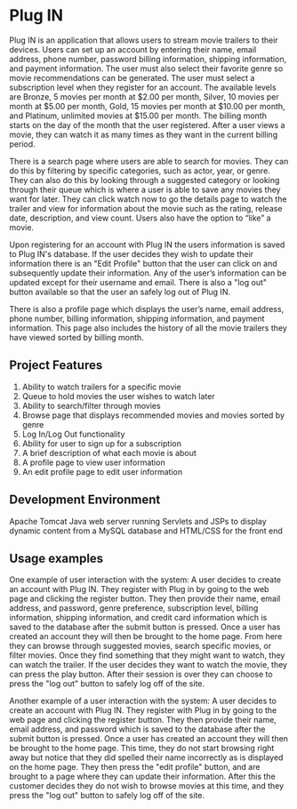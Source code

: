 # Plug IN

Plug IN is an application that allows users to stream movie trailers to their devices. Users can set up an account by entering their name, email address, phone number, password billing information, shipping information, and payment information. The user must also select their favorite genre so movie recommendations can be generated. The user must select a subscription level when they register for an account. The available levels are Bronze, 5 movies per month at $2.00 per month, Silver, 10 movies per month at $5.00 per month, Gold, 15 movies per month at $10.00 per month, and Platinum, unlimited movies at $15.00 per month. The billing month starts on the day of the month that the user registered. After a user views a movie, they can watch it as many times as they want in the current billing period.

There is a search page where users are able to search for movies. They can do this by filtering by specific categories, such as actor, year, or genre. They can also do this by looking through a suggested category or looking through their queue which is where a user is able to save any movies they want for later. They can click watch now to go the details page to watch the trailer and view for information about the movie such as the rating, release date, description, and view count. Users also have the option to “like” a movie.

Upon registering for an account with Plug IN the users information is saved to Plug IN's database. If the user decides they wish to update their information there is an "Edit Profile" button that the user can click on and subsequently update their information. Any of the user’s information can be updated except for their username and email. There is also a "log out" button available so that the user an safely log out of Plug IN.

There is also a profile page which displays the user’s name, email address, phone number, billing information, shipping information, and payment information. This page also includes the history of all the movie trailers they have viewed sorted by billing month.


## Project Features

1) Ability to watch trailers for a specific movie
2) Queue to hold movies the user wishes to watch later
3) Ability to search/filter through movies
4) Browse page that displays recommended movies and movies sorted by genre
4) Log In/Log Out functionality
5) Ability for user to sign up for a subscription
6) A brief description of what each movie is about
7) A profile page to view user information
7) An edit profile page to edit user information

## Development Environment

Apache Tomcat Java web server running Servlets and JSPs to display dynamic content from a MySQL database and HTML/CSS for the front end

## Usage examples

One example of user interaction with the system: A user decides to create an account with Plug IN. They register with Plug in by going to the web page and clicking the register button. They then provide their name, email address, and password, genre preference, subscription level, billing information, shipping information, and credit card information which is saved to the database after the submit button is pressed. Once a user has created an account they will then be brought to the home page. From here they can browse through suggested movies, search specific movies, or filter movies. Once they find something that they might want to watch, they can watch the trailer. If the user decides they want to watch the movie, they can press the play button. After their session is over they can choose to press the "log out" button to safely log off of the site.

Another example of a user interaction with the system: A user decides to create an account with Plug IN. They register with Plug in by going to the web page and clicking the register button. They then provide their name, email address, and password which is saved to the database after the submit button is pressed. Once a user has created an account they will then be brought to the home page. This time, they do not start browsing right away but notice that they did spelled their name incorrectly as is displayed on the home page. They then press the "edit profile" button, and are brought to a page where they can update their information. After this the customer decides they do not wish to browse movies at this time, and they press the "log out" button to safely log off of the site.
